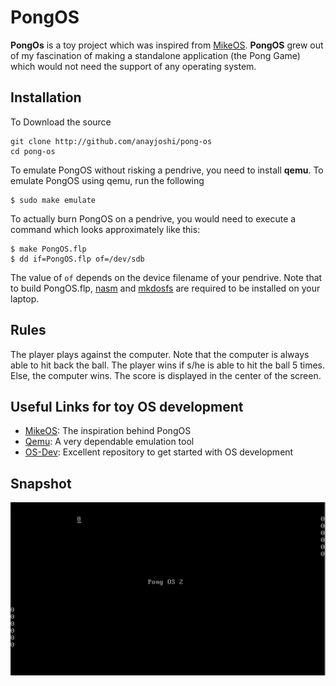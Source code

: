 # PongOS

**PongOs** is a toy project which was inspired from [MikeOS](http://mikeos.berlios.de). **PongOS** grew out of my fascination of making a standalone application (the Pong Game) which would not need the support of any operating system. 

## Installation

To Download the source

```
git clone http://github.com/anayjoshi/pong-os
cd pong-os
```

To emulate PongOS without risking a pendrive, you need to install **qemu**. To emulate PongOS using qemu, run the following 

```
$ sudo make emulate
```
To actually burn PongOS on a pendrive, you would need to execute a command which looks approximately like this: 

```
$ make PongOS.flp
$ dd if=PongOS.flp of=/dev/sdb
```

The value of `of` depends on the device filename of your pendrive. Note that to build PongOS.flp, [nasm](http://www.nasm.us/) and [mkdosfs](http://en.wikipedia.org/wiki/Mkdosfs) are required to be installed on your laptop.

## Rules

The player plays against the computer. Note that the computer is always able to hit back the ball. The player wins if s/he is able to hit the ball 5 times. Else, the computer wins. The score is displayed in the center of the screen.

## Useful Links for toy OS development


- [MikeOS](http://mikeos.berlios.de"): The inspiration behind PongOS
- [Qemu](http://wiki.quemy.org/Main_Page): A very dependable emulation tool
- [OS-Dev](http://wiki.osdev.org/‎): Excellent repository to get started with OS development

## Snapshot

![Pong Working](/docs/img/pong-working.png?raw=true "Pong Working")

